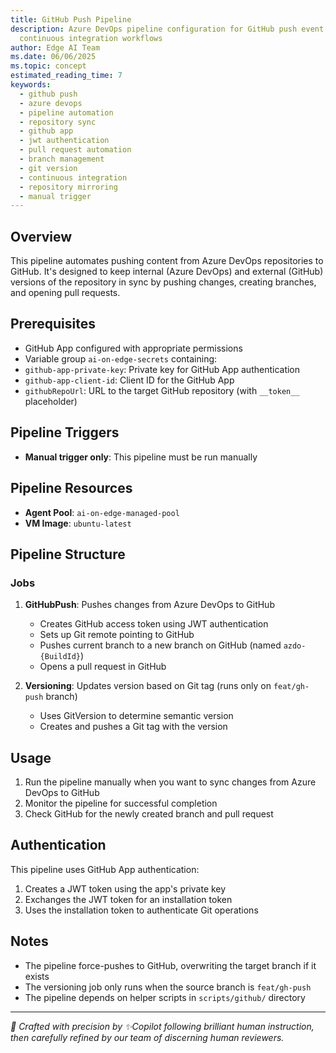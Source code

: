 ```yaml
---
title: GitHub Push Pipeline
description: Azure DevOps pipeline configuration for GitHub push event handling and
  continuous integration workflows
author: Edge AI Team
ms.date: 06/06/2025
ms.topic: concept
estimated_reading_time: 7
keywords:
  - github push
  - azure devops
  - pipeline automation
  - repository sync
  - github app
  - jwt authentication
  - pull request automation
  - branch management
  - git version
  - continuous integration
  - repository mirroring
  - manual trigger
---
```

## Overview

This pipeline automates pushing content from Azure DevOps repositories to GitHub. It's designed to keep internal (Azure DevOps) and external (GitHub) versions of the repository in sync by pushing changes, creating branches, and opening pull requests.

## Prerequisites

- GitHub App configured with appropriate permissions
- Variable group `ai-on-edge-secrets` containing:
- `github-app-private-key`: Private key for GitHub App authentication
- `github-app-client-id`: Client ID for the GitHub App
- `githubRepoUrl`: URL to the target GitHub repository (with `__token__` placeholder)

## Pipeline Triggers

- **Manual trigger only**: This pipeline must be run manually

## Pipeline Resources

- **Agent Pool**: `ai-on-edge-managed-pool`
- **VM Image**: `ubuntu-latest`

## Pipeline Structure

### Jobs

1. **GitHubPush**: Pushes changes from Azure DevOps to GitHub
   - Creates GitHub access token using JWT authentication
   - Sets up Git remote pointing to GitHub
   - Pushes current branch to a new branch on GitHub (named `azdo-{BuildId}`)
   - Opens a pull request in GitHub

2. **Versioning**: Updates version based on Git tag (runs only on `feat/gh-push` branch)
   - Uses GitVersion to determine semantic version
   - Creates and pushes a Git tag with the version

## Usage

1. Run the pipeline manually when you want to sync changes from Azure DevOps to GitHub
2. Monitor the pipeline for successful completion
3. Check GitHub for the newly created branch and pull request

## Authentication

This pipeline uses GitHub App authentication:

1. Creates a JWT token using the app's private key
2. Exchanges the JWT token for an installation token
3. Uses the installation token to authenticate Git operations

## Notes

- The pipeline force-pushes to GitHub, overwriting the target branch if it exists
- The versioning job only runs when the source branch is `feat/gh-push`
- The pipeline depends on helper scripts in `scripts/github/` directory

---

<!-- markdownlint-disable MD036 -->
*🤖 Crafted with precision by ✨Copilot following brilliant human instruction,
then carefully refined by our team of discerning human reviewers.*
<!-- markdownlint-enable MD036 -->
